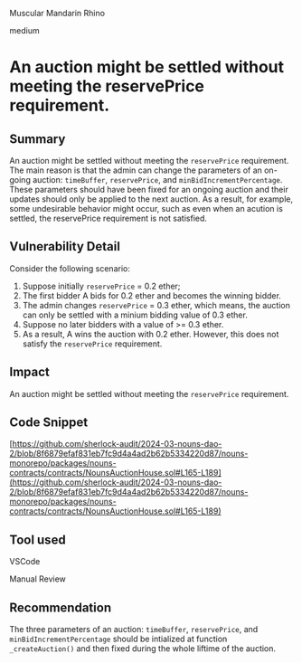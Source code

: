 Muscular Mandarin Rhino

medium

# An auction  might be settled without meeting the reservePrice requirement.

## Summary
An auction  might be settled without meeting the ``reservePrice`` requirement.  The main reason is that  the admin can change the  parameters of an on-going auction: ``timeBuffer``, ``reservePrice``, and ``minBidIncrementPercentage``. These parameters should have been fixed for an ongoing auction and their updates should only be applied to the next auction. As a result, for example, some undesirable behavior might occur, such as even when an acution is settled, the reservePrice requirement is not satisfied. 

## Vulnerability Detail

Consider the following scenario: 
1. Suppose initially ``reservePrice`` = 0.2 ether;
2. The first bidder A bids for 0.2 ether and  becomes the winning bidder. 
3. The admin changes ``reservePrice`` = 0.3 ether, which means, the auction can only be settled with a minium bidding value of 0.3 ether.
4. Suppose no later bidders with a value of >= 0.3 ether. 
5. As a result, A wins the auction with 0.2 ether. However, this does not satisfy the ``reservePrice`` requirement. 

## Impact
An auction  might be settled without meeting the ``reservePrice`` requirement.  

## Code Snippet

[https://github.com/sherlock-audit/2024-03-nouns-dao-2/blob/8f6879efaf831eb7fc9d4a4ad2b62b5334220d87/nouns-monorepo/packages/nouns-contracts/contracts/NounsAuctionHouse.sol#L165-L189](https://github.com/sherlock-audit/2024-03-nouns-dao-2/blob/8f6879efaf831eb7fc9d4a4ad2b62b5334220d87/nouns-monorepo/packages/nouns-contracts/contracts/NounsAuctionHouse.sol#L165-L189)

## Tool used
VSCode 

Manual Review

## Recommendation
The three parameters of an auction: ``timeBuffer``, ``reservePrice``, and ``minBidIncrementPercentage`` should be intialized at function `` _createAuction()`` and then fixed during the whole liftime of the auction. 